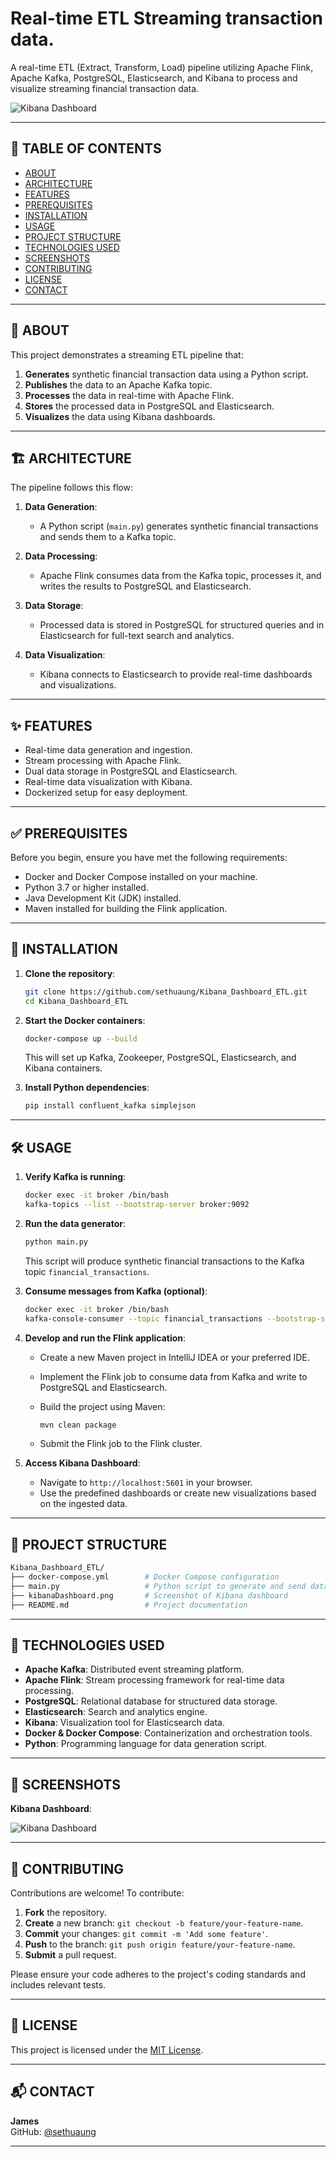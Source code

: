 # Real-time ETL Streaming transaction data.

A real-time ETL (Extract, Transform, Load) pipeline utilizing Apache Flink, Apache Kafka, PostgreSQL, Elasticsearch, and Kibana to process and visualize streaming financial transaction data.

![Kibana Dashboard](kibanaDashboard.png)

---

## 📖 TABLE OF CONTENTS

- [ABOUT](#about)
- [ARCHITECTURE](#architecture)
- [FEATURES](#features)
- [PREREQUISITES](#prerequisites)
- [INSTALLATION](#installation)
- [USAGE](#usage)
- [PROJECT STRUCTURE](#project-structure)
- [TECHNOLOGIES USED](#technologies-used)
- [SCREENSHOTS](#screenshots)
- [CONTRIBUTING](#contributing)
- [LICENSE](#license)
- [CONTACT](#contact)

---

## 📌 ABOUT

This project demonstrates a streaming ETL pipeline that:

1. **Generates** synthetic financial transaction data using a Python script.
2. **Publishes** the data to an Apache Kafka topic.
3. **Processes** the data in real-time with Apache Flink.
4. **Stores** the processed data in PostgreSQL and Elasticsearch.
5. **Visualizes** the data using Kibana dashboards.

---

## 🏗️ ARCHITECTURE

The pipeline follows this flow:

1. **Data Generation**:
   - A Python script (`main.py`) generates synthetic financial transactions and sends them to a Kafka topic.

2. **Data Processing**:
   - Apache Flink consumes data from the Kafka topic, processes it, and writes the results to PostgreSQL and Elasticsearch.

3. **Data Storage**:
   - Processed data is stored in PostgreSQL for structured queries and in Elasticsearch for full-text search and analytics.

4. **Data Visualization**:
   - Kibana connects to Elasticsearch to provide real-time dashboards and visualizations.

---

## ✨ FEATURES

- Real-time data generation and ingestion.
- Stream processing with Apache Flink.
- Dual data storage in PostgreSQL and Elasticsearch.
- Real-time data visualization with Kibana.
- Dockerized setup for easy deployment.

---

## ✅ PREREQUISITES

Before you begin, ensure you have met the following requirements:

- Docker and Docker Compose installed on your machine.
- Python 3.7 or higher installed.
- Java Development Kit (JDK) installed.
- Maven installed for building the Flink application.

---

## 🚀 INSTALLATION

1. **Clone the repository**:

   ```bash
   git clone https://github.com/sethuaung/Kibana_Dashboard_ETL.git
   cd Kibana_Dashboard_ETL
   ```

2. **Start the Docker containers**:

   ```bash
   docker-compose up --build
   ```

   This will set up Kafka, Zookeeper, PostgreSQL, Elasticsearch, and Kibana containers.

3. **Install Python dependencies**:

   ```bash
   pip install confluent_kafka simplejson
   ```

---

## 🛠️ USAGE

1. **Verify Kafka is running**:

   ```bash
   docker exec -it broker /bin/bash
   kafka-topics --list --bootstrap-server broker:9092
   ```

2. **Run the data generator**:

   ```bash
   python main.py
   ```

   This script will produce synthetic financial transactions to the Kafka topic `financial_transactions`.

3. **Consume messages from Kafka (optional)**:

   ```bash
   docker exec -it broker /bin/bash
   kafka-console-consumer --topic financial_transactions --bootstrap-server broker:9092 --from-beginning
   ```

4. **Develop and run the Flink application**:

   - Create a new Maven project in IntelliJ IDEA or your preferred IDE.
   - Implement the Flink job to consume data from Kafka and write to PostgreSQL and Elasticsearch.
   - Build the project using Maven:

     ```bash
     mvn clean package
     ```

   - Submit the Flink job to the Flink cluster.

5. **Access Kibana Dashboard**:

   - Navigate to `http://localhost:5601` in your browser.
   - Use the predefined dashboards or create new visualizations based on the ingested data.

---

## 📁 PROJECT STRUCTURE

```bash
Kibana_Dashboard_ETL/
├── docker-compose.yml        # Docker Compose configuration
├── main.py                   # Python script to generate and send data to Kafka
├── kibanaDashboard.png       # Screenshot of Kibana dashboard
├── README.md                 # Project documentation
```

---

## 🧰 TECHNOLOGIES USED

- **Apache Kafka**: Distributed event streaming platform.
- **Apache Flink**: Stream processing framework for real-time data processing.
- **PostgreSQL**: Relational database for structured data storage.
- **Elasticsearch**: Search and analytics engine.
- **Kibana**: Visualization tool for Elasticsearch data.
- **Docker & Docker Compose**: Containerization and orchestration tools.
- **Python**: Programming language for data generation script.

---

## 📸 SCREENSHOTS

**Kibana Dashboard**:

![Kibana Dashboard](kibanaDashboard.png)

---

## 🤝 CONTRIBUTING

Contributions are welcome! To contribute:

1. **Fork** the repository.
2. **Create** a new branch: `git checkout -b feature/your-feature-name`.
3. **Commit** your changes: `git commit -m 'Add some feature'`.
4. **Push** to the branch: `git push origin feature/your-feature-name`.
5. **Submit** a pull request.

Please ensure your code adheres to the project's coding standards and includes relevant tests.

---

## 📄 LICENSE

This project is licensed under the [MIT License](LICENSE).

---

## 📬 CONTACT

**James**  
GitHub: [@sethuaung](https://github.com/sethuaung)

---
